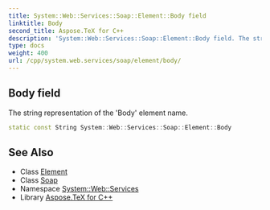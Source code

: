 ```yaml
---
title: System::Web::Services::Soap::Element::Body field
linktitle: Body
second_title: Aspose.TeX for C++
description: 'System::Web::Services::Soap::Element::Body field. The string representation of the ''Body'' element name in C++.'
type: docs
weight: 400
url: /cpp/system.web.services/soap/element/body/
---
```

## Body field


The string representation of the 'Body' element name.

```cpp
static const String System::Web::Services::Soap::Element::Body
```

## See Also

* Class [Element](../)
* Class [Soap](../../)
* Namespace [System::Web::Services](../../../)
* Library [Aspose.TeX for C++](../../../../)
